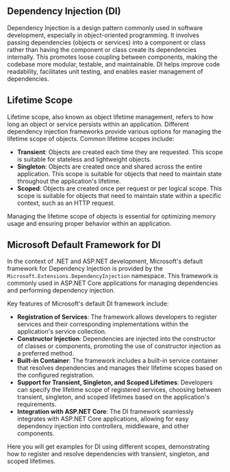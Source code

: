 ## Dependency Injection (DI)

Dependency Injection is a design pattern commonly used in software development, especially in object-oriented programming. It involves passing dependencies (objects or services) into a component or class rather than having the component or class create its dependencies internally. This promotes loose coupling between components, making the codebase more modular, testable, and maintainable. DI helps improve code readability, facilitates unit testing, and enables easier management of dependencies.

## Lifetime Scope

Lifetime scope, also known as object lifetime management, refers to how long an object or service persists within an application. Different dependency injection frameworks provide various options for managing the lifetime scope of objects. Common lifetime scopes include:

- **Transient**: Objects are created each time they are requested. This scope is suitable for stateless and lightweight objects.
- **Singleton**: Objects are created once and shared across the entire application. This scope is suitable for objects that need to maintain state throughout the application's lifetime.
- **Scoped**: Objects are created once per request or per logical scope. This scope is suitable for objects that need to maintain state within a specific context, such as an HTTP request.

Managing the lifetime scope of objects is essential for optimizing memory usage and ensuring proper behavior within an application.

## Microsoft Default Framework for DI

In the context of .NET and ASP.NET development, Microsoft's default framework for Dependency Injection is provided by the `Microsoft.Extensions.DependencyInjection` namespace. This framework is commonly used in ASP.NET Core applications for managing dependencies and performing dependency injection.

Key features of Microsoft's default DI framework include:

- **Registration of Services**: The framework allows developers to register services and their corresponding implementations within the application's service collection.
- **Constructor Injection**: Dependencies are injected into the constructor of classes or components, promoting the use of constructor injection as a preferred method.
- **Built-in Container**: The framework includes a built-in service container that resolves dependencies and manages their lifetime scopes based on the configured registration.
- **Support for Transient, Singleton, and Scoped Lifetimes**: Developers can specify the lifetime scope of registered services, choosing between transient, singleton, and scoped lifetimes based on the application's requirements.
- **Integration with ASP.NET Core**: The DI framework seamlessly integrates with ASP.NET Core applications, allowing for easy dependency injection into controllers, middleware, and other components.

Here you will get examples for DI using different scopes, demonstrating how to register and resolve dependencies with transient, singleton, and scoped lifetimes.
